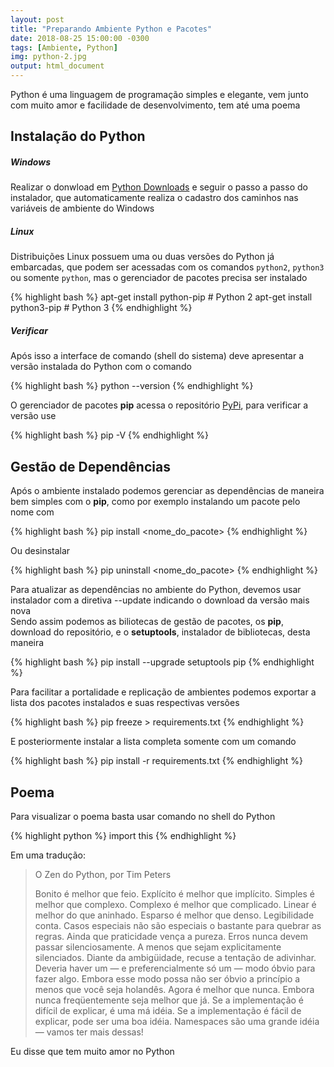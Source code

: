 ```yaml
---
layout: post
title: "Preparando Ambiente Python e Pacotes"
date: 2018-08-25 15:00:00 -0300
tags: [Ambiente, Python]
img: python-2.jpg
output: html_document
---
```




Python é uma linguagem de programação simples e elegante, vem junto com muito amor e facilidade de desenvolvimento, tem até uma poema

## Instalação do Python

##### Windows 

Realizar o donwload em [Python Downloads](https://www.python.org/downloads/) e seguir o passo a passo do instalador, que automaticamente realiza o cadastro dos caminhos nas variáveis de ambiente do Windows

##### Linux

Distribuições Linux possuem uma ou duas versões do Python já embarcadas, que podem ser acessadas com os comandos `python2`, `python3` ou somente `python`, mas o gerenciador de pacotes precisa ser instalado


{% highlight bash %}
apt-get install python-pip # Python 2
apt-get install python3-pip # Python 3
{% endhighlight %}

##### Verificar

Após isso a interface de comando (shell do sistema) deve apresentar a versão instalada do Python com o comando


{% highlight bash %}
python --version
{% endhighlight %}

O gerenciador de pacotes **pip** acessa o repositório [PyPi](https://pypi.org/), para verificar a versão use


{% highlight bash %}
pip -V
{% endhighlight %}

## Gestão de Dependências

Após o ambiente instalado podemos gerenciar as dependências de maneira bem simples com o **pip**, como por exemplo instalando um pacote pelo nome com


{% highlight bash %}
pip install <nome_do_pacote>
{% endhighlight %}

Ou desinstalar 


{% highlight bash %}
pip uninstall <nome_do_pacote>
{% endhighlight %}

Para atualizar as dependências no ambiente do Python, devemos usar instalador com a diretiva --update indicando o download da versão mais nova<br>
Sendo assim podemos as biliotecas de gestão de pacotes, os **pip**, download do repositório, e o **setuptools**, instalador de bibliotecas, desta maneira


{% highlight bash %}
pip install --upgrade setuptools pip
{% endhighlight %}

Para facilitar a portalidade e replicação de ambientes podemos exportar a lista dos pacotes instalados e suas respectivas versões


{% highlight bash %}
pip freeze > requirements.txt
{% endhighlight %}

E posteriormente instalar a lista completa somente com um comando


{% highlight bash %}
pip install -r requirements.txt
{% endhighlight %}

## Poema

Para visualizar o poema basta usar comando no shell do Python


{% highlight python %}
import this 
{% endhighlight %}

Em uma tradução:

> O Zen do Python, por Tim Peters
>
> Bonito é melhor que feio.
> Explícito é melhor que implícito.
> Simples é melhor que complexo.
> Complexo é melhor que complicado.
> Linear é melhor do que aninhado.
> Esparso é melhor que denso.
> Legibilidade conta.
> Casos especiais não são especiais o bastante para quebrar as regras.
> Ainda que praticidade vença a pureza.
> Erros nunca devem passar silenciosamente.
> A menos que sejam explicitamente silenciados.
> Diante da ambigüidade, recuse a tentação de adivinhar.
> Deveria haver um — e preferencialmente só um — modo óbvio para fazer algo.
> Embora esse modo possa não ser óbvio a princípio a menos que você seja holandês.
> Agora é melhor que nunca.
> Embora nunca freqüentemente seja melhor que já.
> Se a implementação é difícil de explicar, é uma má idéia.
> Se a implementação é fácil de explicar, pode ser uma boa idéia.
> Namespaces são uma grande idéia — vamos ter mais dessas!

Eu disse que tem muito amor no Python

